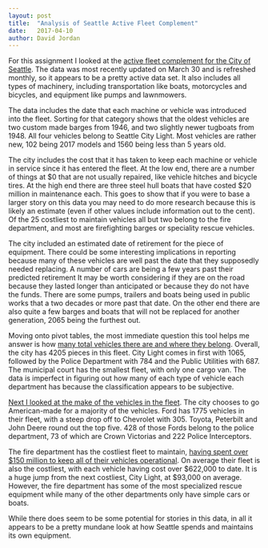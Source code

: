 ```yaml
---
layout: post
title:  "Analysis of Seattle Active Fleet Complement"
date:   2017-04-10
author: David Jordan
---
```


For this assignment I looked at the [active fleet complement for the City of Seattle](https://docs.google.com/spreadsheets/d/1lSZ19wDfBUrkTpdKU2Pca_xBYHChpBfCuVtLP50bops/edit?usp=sharing). The data was most recently updated on March 30 and is refreshed monthly, so it appears to be a pretty active data set. It also includes all types of machinery, including transportation like boats, motorcycles and bicycles, and equipment like pumps and lawnmowers.

The data includes the date that each machine or vehicle was introduced into the fleet. Sorting for that category shows that the oldest vehicles are two custom made barges from 1946, and two slightly newer tugboats from 1948. All four vehicles belong to Seattle City Light. Most vehicles are rather new, 102 being 2017 models and 1560 being less than 5 years old.

The city includes the cost that it has taken to keep each machine or vehicle in service since it has entered the fleet. At the low end, there are a number of things at $0 that are not usually repaired, like vehicle hitches and bicycle tires. At the high end there are three steel hull boats that have costed $20 million in maintenance each. This goes to show that if you were to base a larger story on this data you may need to do more research because this is likely an estimate (even if other values include information out to the cent). Of the 25 costliest to maintain vehicles all but two belong to the fire department, and most are firefighting barges or speciality rescue vehicles.

The city included an estimated date of retirement for the piece of equipment. There could be some interesting implications in reporting because many of these vehicles are well past the date that they supposedly needed replacing. A number of cars are being a few years past their predicted retirement It may be worth considering if they are on the road because they lasted longer than anticipated or because they do not have the funds. There are some pumps, trailers and boats being used in public works that a two decades or more past that date. On the other end there are also quite a few barges and boats that will not be replaced for another generation, 2065 being the furthest out.

Moving onto pivot tables, the most immediate question this tool helps me answer is how [many total vehicles there are and where they belong](https://docs.google.com/spreadsheets/d/1lSZ19wDfBUrkTpdKU2Pca_xBYHChpBfCuVtLP50bops/pubchart?oid=1867872280&format=interactive). Overall, the city has 4205 pieces in this fleet. City Light comes in first with 1065, followed by the Police Department with 784 and the Public Utilities with 687. The municipal court has the smallest fleet, with only one cargo van. The data is imperfect in figuring out how many of each type of vehicle each department has because the classification appears to be subjective.

[Next I looked at the make of the vehicles in the fleet](https://docs.google.com/spreadsheets/d/1lSZ19wDfBUrkTpdKU2Pca_xBYHChpBfCuVtLP50bops/pubchart?oid=912503861&format=interactive). The city chooses to go American-made for a majority of the vehicles. Ford has 1775 vehicles in their fleet, with a steep drop off to Chevrolet with 305. Toyota, Peterbilt and John Deere round out the top five. 428 of those Fords belong to the police department, 73 of which are Crown Victorias and 222 Police Interceptors.

The fire department has the costliest fleet to maintain, [having spent over $150 million to keep all of their vehicles operational](). On average their fleet is also the costliest, with each vehicle having cost over $622,000 to date. It is a huge jump from the next costliest, City Light, at $93,000 on average. However, the fire department has some of the most specialized rescue equipment while many of the other departments only have simple cars or boats.

While there does seem to be some potential for stories in this data, in all it appears to be a pretty mundane look at how Seattle spends and maintains its own equipment.
